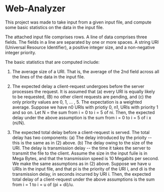 # Web-Analyzer
This project was made to take input from a given input file, and compute some basic statistics on the data in the input file.

The attached input file comprises rows. A line of data comprises three fields. The fields in a line are separated by one or more spaces. A string URI (Universal Resource Identifier), a positive integer size, and a non-negative integer priority.

The basic statistics that are computed include:

1. The average size of a URI. That is, the average of the 2nd field across all the lines of the data in the input file.

2. The expected delay a client-request undergoes before the server processes the request. It is assumed that (a) every URI is equally likely to be  requested, (B) no other client requests are pending, and (c) the only priority values are 0, 1, ... , 5. The expectation is a weighted average. Suppose we have n0 URIs with priotiy 0, n1, URIs with priority 1 and so on. Let N = the sum from i = 0 to i = 5 of ni. Then, the expected delay under the above assumption is the sum from i = 0 to i = 5 of i x (ni/N).

3. The expected total delay before a client-request is served. The total delay has two components: (a) The delay introduced by the prioity -- this is the same as in (2) above. (b) The delay owing to the size of the URI. The delay is transmission delay -- the time it takes the server to transmit the file to the client. Assume the size in the input fuile is in Mega Bytes, and that the transmission speed is 10 Megabits per second. We make the same assumptions as in (2) above. Suppose we have u URIs in the input file, and that pi is the priority of the URI i, and di is the transmission delay, in seconds incurred by URI i. Then, the expected total delay of a client-request under the above assumptions is the sum from i = 1 to i = u of (pi + di)/u.



